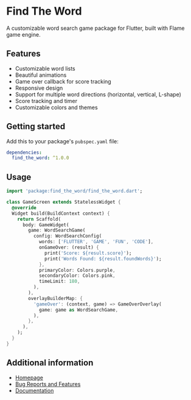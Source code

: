 # Find The Word

A customizable word search game package for Flutter, built with Flame game engine.

## Features

- Customizable word lists
- Beautiful animations
- Game over callback for score tracking
- Responsive design
- Support for multiple word directions (horizontal, vertical, L-shape)
- Score tracking and timer
- Customizable colors and themes

## Getting started

Add this to your package's `pubspec.yaml` file:

```yaml
dependencies:
  find_the_word: ^1.0.0
```

## Usage

```dart
import 'package:find_the_word/find_the_word.dart';

class GameScreen extends StatelessWidget {
  @override
  Widget build(BuildContext context) {
    return Scaffold(
      body: GameWidget(
        game: WordSearchGame(
          config: WordSearchConfig(
            words: ['FLUTTER', 'GAME', 'FUN', 'CODE'],
            onGameOver: (result) {
              print('Score: ${result.score}');
              print('Words Found: ${result.foundWords}');
            },
            primaryColor: Colors.purple,
            secondaryColor: Colors.pink,
            timeLimit: 180,
          ),
        ),
        overlayBuilderMap: {
          'gameOver': (context, game) => GameOverOverlay(
            game: game as WordSearchGame,
          ),
        },
      ),
    );
  }
}
```

## Additional information

- [Homepage](https://github.com/abhiiishek2000/flutter-ftw)
- [Bug Reports and Features](https://github.com/abhiiishek2000/flutter-ftw/issues)
- [Documentation](https://pub.dev/documentation/find_the_word/latest/)